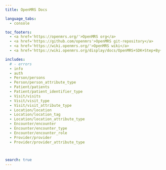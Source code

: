 ```yaml
---
title: OpenMRS Docs

language_tabs:
  - console

toc_footers:
  - <a href='https://openmrs.org/'>OpenMRS org</a>
  - <a href='https://github.com/openmrs'>OpenMRS git-repository</a>
  - <a href='https://wiki.openmrs.org/'>OpenMRS wiki</a>
  - <a href='https://wiki.openmrs.org/display/docs/OpenMRS+SDK+Step+By+Step+Tutorials'>OpenMRS SDK setup guides</a>

includes:
  # - errors
  - info
  - auth
  - Person/persons
  - Person/person_attribute_type
  - Patient/patients
  - Patient/patient_identifier_type
  - Visit/visits
  - Visit/visit_type
  - Visit/visit_attribute_type
  - Location/location
  - Location/location_tag
  - Location/location_attribute_type
  - Encounter/encounter
  - Encounter/encounter_type
  - Encounter/encounter_role
  - Provider/provider
  - Provider/provider_attribute_type

  

search: true
---
```


